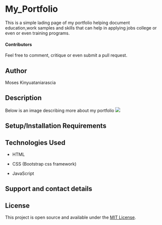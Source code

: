 # My_Portfolio
This is a simple lading page of my portfolio helping document education,work samples and skills that can help in applying jobs college or even or even training programs. 
#### Contributors 
Feel free to comment, critique or even submit a pull request. 

## Author
Moses Kinyuataniarascia
## Description 
Below is an image describing more about my portfolio
<image src="./Assests/images/homepage.png">

## Setup/Installation Requirements 


## Technologies Used
* HTML

* CSS (Bootstrap css framework)
* JavaScript 

## Support and contact details 




## License 
This project is open source and available under the [MIT License](LICENSE).